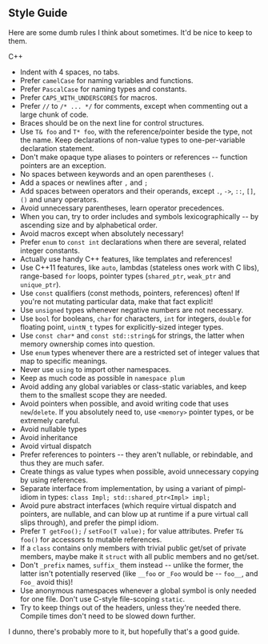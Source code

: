 Style Guide
-----------

Here are some dumb rules I think about sometimes. It'd be nice to keep to them.

C++

* Indent with 4 spaces, no tabs.
* Prefer `camelCase` for naming variables and functions.
* Prefer `PascalCase` for naming types and constants.
* Prefer `CAPS_WITH_UNDERSCORES` for macros.
* Prefer `//` to `/* ... */` for comments, except when commenting out a large chunk of code.
* Braces should be on the next line for control structures.
* Use `T& foo` and `T* foo`, with the reference/pointer beside the type, not the name. Keep declarations of non-value types to one-per-variable declaration statement.
* Don't make opaque type aliases to pointers or references -- function pointers are an exception.
* No spaces between keywords and an open parentheses `(`.
* Add a spaces or newlines after `,` and `;`
* Add spaces between operators and their operands, except `.`, `->`, `::`, `[]`, `()` and unary operators.
* Avoid unnecessary parentheses, learn operator precedences.
* When you can, try to order includes and symbols lexicographically -- by ascending size and by alphabetical order.
* Avoid macros except when absolutely necessary!
* Prefer `enum` to `const int` declarations when there are several, related integer constants.
* Actually use handy C++ features, like templates and references!
* Use C++11 features, like `auto`, lambdas (stateless ones work with C libs), range-based `for` loops, pointer types (`shared_ptr`, `weak_ptr` and `unique_ptr`).
* Use `const` qualifiers (const methods, pointers, references) often! If you're not mutating particular data, make that fact explicit!
* Use `unsigned` types whenever negative numbers are not necessary.
* Use `bool` for booleans, `char` for characters, `int` for integers, `double` for floating point, `uintN_t` types for explicitly-sized integer types.
* Use `const char*` and `const std::string&` for strings, the latter when memory ownership comes into question.
* Use `enum` types whenever there are a restricted set of integer values that map to specific meanings.
* Never use `using` to import other namespaces.
* Keep as much code as possible in `namespace plum`
* Avoid adding any global variables or class-static variables, and keep them to the smallest scope they are needed.
* Avoid pointers when possible, and avoid writing code that uses `new`/`delete`. If you absolutely need to, use `<memory>` pointer types, or be extremely careful.
* Avoid nullable types
* Avoid inheritance
* Avoid virtual dispatch
* Prefer references to pointers -- they aren't nullable, or rebindable, and thus they are much safer.
* Create things as value types when possible, avoid unnecessary copying by using references.
* Separate interface from implementation, by using a variant of pimpl-idiom in types: `class Impl; std::shared_ptr<Impl> impl;`
* Avoid pure abstract interfaces (which require virtual dispatch and pointers, are nullable, and can blow up at runtime if a pure virtual call slips through), and prefer the pimpl idiom.
* Prefer `T getFoo();` / `setFoo(T value);` for value attributes. Prefer `T& foo()` for accessors to mutable references.
* If a `class` contains only members with trivial public get/set of private members, maybe make it `struct` with all public members and no get/set.
* Don't `_prefix` names, `suffix_` them instead -- unlike the former, the latter isn't potentially reserved (like `__foo` or `_Foo` would be -- `foo__`, and `Foo_` avoid this)!
* Use anonymous namespaces whenever a global symbol is only needed for one file. Don't use C-style file-scoping `static`.
* Try to keep things out of the headers, unless they're needed there. Compile times don't need to be slowed down further.

I dunno, there's probably more to it, but hopefully that's a good guide.